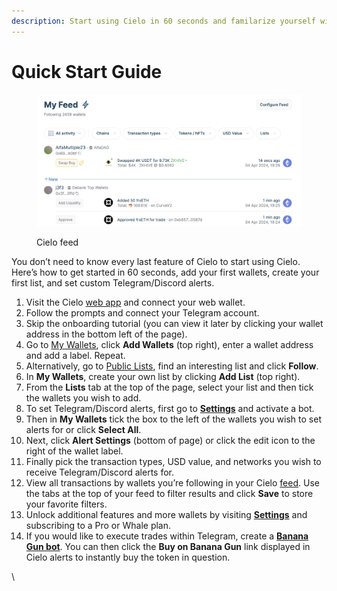 ```yaml
---
description: Start using Cielo in 60 seconds and familarize yourself with core features.
---
```


# Quick Start Guide

<figure><img src=".gitbook/assets/Screenshot 2024-04-04 at 19.26.34.png" alt=""><figcaption><p>Cielo feed</p></figcaption></figure>

You don’t need to know every last feature of Cielo to start using Cielo. Here’s how to get started in 60 seconds, add your first wallets, create your first list, and set custom Telegram/Discord alerts.



1. Visit the Cielo [web app](https://app.cielo.finance/) and connect your web wallet.
2. Follow the prompts and connect your Telegram account.
3. Skip the onboarding tutorial (you can view it later by clicking your wallet address in the bottom left of the page).
4. Go to [My Wallets](https://app.cielo.finance/my-wallets), click **Add Wallets** (top right), enter a wallet address and add a label. Repeat.
5. Alternatively, go to [Public Lists](https://app.cielo.finance/public-lists), find an interesting list and click **Follow**.&#x20;
6. In **My Wallets**, create your own list by clicking **Add List** (top right).
7. From the **Lists** tab at the top of the page, select your list and then tick the wallets you wish to add.
8. To set Telegram/Discord alerts, first go to [**Settings**](https://app.cielo.finance/settings) and activate a bot.
9. Then in **My Wallets** tick the box to the left of the wallets you wish to set alerts for or click **Select All**.
10. Next, click **Alert Settings** (bottom of page) or click the edit icon to the right of the wallet label.
11. Finally pick the transaction types, USD value, and networks you wish to receive Telegram/Discord alerts for.
12. View all transactions by wallets you’re following in your Cielo [feed](https://app.cielo.finance/feed). Use the tabs at the top of your feed to filter results and click **Save** to store your favorite filters.
13. Unlock additional features and more wallets by visiting [**Settings**](https://app.cielo.finance/settings) and subscribing to a Pro or Whale plan.
14. If you would like to execute trades within Telegram, create a [**Banana Gun bot**](https://t.me/BananaGunRegister\_bot). You can then click the **Buy on Banana Gun** link displayed in Cielo alerts to instantly buy the token in question.

\

